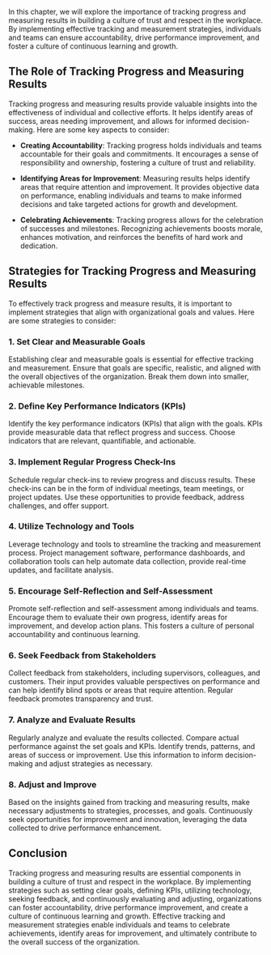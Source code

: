 
In this chapter, we will explore the importance of tracking progress and measuring results in building a culture of trust and respect in the workplace. By implementing effective tracking and measurement strategies, individuals and teams can ensure accountability, drive performance improvement, and foster a culture of continuous learning and growth.

The Role of Tracking Progress and Measuring Results
---------------------------------------------------

Tracking progress and measuring results provide valuable insights into the effectiveness of individual and collective efforts. It helps identify areas of success, areas needing improvement, and allows for informed decision-making. Here are some key aspects to consider:

* **Creating Accountability**: Tracking progress holds individuals and teams accountable for their goals and commitments. It encourages a sense of responsibility and ownership, fostering a culture of trust and reliability.

* **Identifying Areas for Improvement**: Measuring results helps identify areas that require attention and improvement. It provides objective data on performance, enabling individuals and teams to make informed decisions and take targeted actions for growth and development.

* **Celebrating Achievements**: Tracking progress allows for the celebration of successes and milestones. Recognizing achievements boosts morale, enhances motivation, and reinforces the benefits of hard work and dedication.

Strategies for Tracking Progress and Measuring Results
------------------------------------------------------

To effectively track progress and measure results, it is important to implement strategies that align with organizational goals and values. Here are some strategies to consider:

### 1. Set Clear and Measurable Goals

Establishing clear and measurable goals is essential for effective tracking and measurement. Ensure that goals are specific, realistic, and aligned with the overall objectives of the organization. Break them down into smaller, achievable milestones.

### 2. Define Key Performance Indicators (KPIs)

Identify the key performance indicators (KPIs) that align with the goals. KPIs provide measurable data that reflect progress and success. Choose indicators that are relevant, quantifiable, and actionable.

### 3. Implement Regular Progress Check-Ins

Schedule regular check-ins to review progress and discuss results. These check-ins can be in the form of individual meetings, team meetings, or project updates. Use these opportunities to provide feedback, address challenges, and offer support.

### 4. Utilize Technology and Tools

Leverage technology and tools to streamline the tracking and measurement process. Project management software, performance dashboards, and collaboration tools can help automate data collection, provide real-time updates, and facilitate analysis.

### 5. Encourage Self-Reflection and Self-Assessment

Promote self-reflection and self-assessment among individuals and teams. Encourage them to evaluate their own progress, identify areas for improvement, and develop action plans. This fosters a culture of personal accountability and continuous learning.

### 6. Seek Feedback from Stakeholders

Collect feedback from stakeholders, including supervisors, colleagues, and customers. Their input provides valuable perspectives on performance and can help identify blind spots or areas that require attention. Regular feedback promotes transparency and trust.

### 7. Analyze and Evaluate Results

Regularly analyze and evaluate the results collected. Compare actual performance against the set goals and KPIs. Identify trends, patterns, and areas of success or improvement. Use this information to inform decision-making and adjust strategies as necessary.

### 8. Adjust and Improve

Based on the insights gained from tracking and measuring results, make necessary adjustments to strategies, processes, and goals. Continuously seek opportunities for improvement and innovation, leveraging the data collected to drive performance enhancement.

Conclusion
----------

Tracking progress and measuring results are essential components in building a culture of trust and respect in the workplace. By implementing strategies such as setting clear goals, defining KPIs, utilizing technology, seeking feedback, and continuously evaluating and adjusting, organizations can foster accountability, drive performance improvement, and create a culture of continuous learning and growth. Effective tracking and measurement strategies enable individuals and teams to celebrate achievements, identify areas for improvement, and ultimately contribute to the overall success of the organization.
